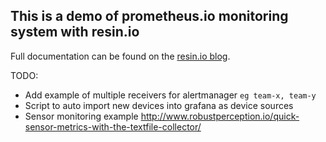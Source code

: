 ## This is a demo of prometheus.io monitoring system with resin.io

Full documentation can be found on the [resin.io blog](https://resin.io/blog/monitoring-linux-stats-with-prometheus-io/).


TODO:
* Add example of multiple receivers for alertmanager `eg team-x, team-y`
* Script to auto import new devices into grafana as device sources
* Sensor monitoring example http://www.robustperception.io/quick-sensor-metrics-with-the-textfile-collector/
